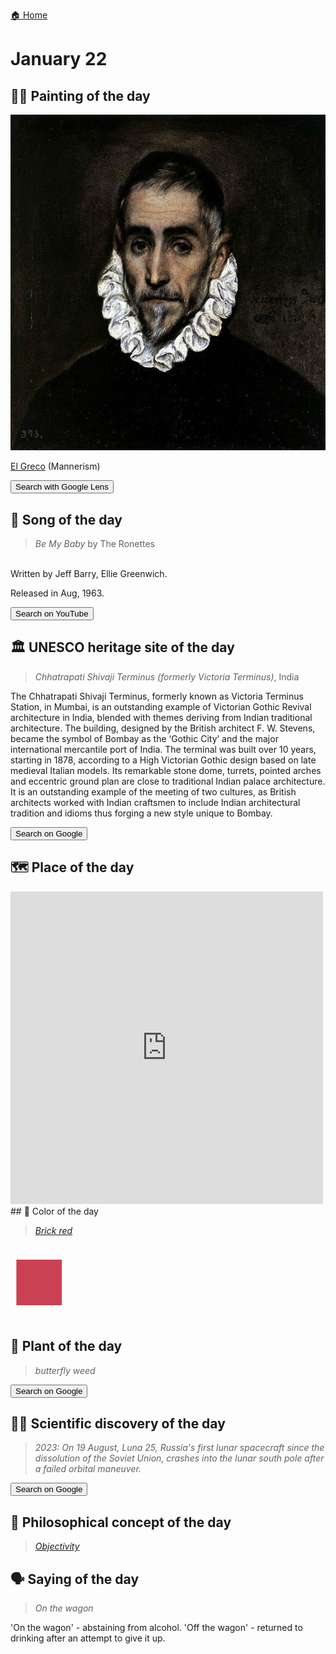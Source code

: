 
[🏠 Home](../../index.md)

# January 22

## 🧑‍🎨 Painting of the day

<img width="600" src="../img/El_Greco_1.jpg">

[El Greco](http://en.wikipedia.org/wiki/El_Greco) (Mannerism)

<button class="btn btn-success"
onclick=" window.open('https://lens.google.com/uploadbyurl?url=https://iretes.github.io/one-a-day/data/img/El_Greco_1.jpg','_blank')">
Search with Google Lens
</button>

## 🎼 Song of the day

> *Be My Baby*
by The Ronettes

<br />Written by Jeff Barry, Ellie Greenwich.

Released in Aug, 1963.

<button class="btn btn-success"
onclick=" window.open('http://www.youtube.com/search?q=Be My Baby by The Ronettes','_blank')">
Search on YouTube
</button>

## 🏛️ UNESCO heritage site of the day

> *Chhatrapati Shivaji Terminus (formerly Victoria Terminus)*, India

<p>The Chhatrapati Shivaji Terminus, formerly known as Victoria Terminus Station, in Mumbai, is an outstanding example of Victorian Gothic Revival architecture in India, blended with themes deriving from Indian traditional architecture. The building, designed by the British architect F. W. Stevens, became the symbol of Bombay as the ‘Gothic City’ and the major international mercantile port of India. The terminal was built over 10 years, starting in 1878, according to a High Victorian Gothic design based on late medieval Italian models. Its remarkable stone dome, turrets, pointed arches and eccentric ground plan are close to traditional Indian palace architecture. It is an outstanding example of the meeting of two cultures, as British architects worked with Indian craftsmen to include Indian architectural tradition and idioms thus forging a new style unique to Bombay.</p>

<button class="btn btn-success"
onclick=" window.open('http://www.google.com/search?q=Chhatrapati Shivaji Terminus (formerly Victoria Terminus)','_blank')">
Search on Google
</button>

## 🗺️ Place of the day

<iframe
src="https://www.mapcrunch.com"
name="mapcrunch"
width="500"
height="500"
allowTransparency="true"
scrolling="no"
frameborder="0"
>
</iframe>
## 🎨 Color of the day

> *[Brick red](https://en.wikipedia.org/wiki/List_of_Crayola_crayon_colors#Standard_colors)*

<div style="color:#CB4154; font-size: 100px;">&#9632;</div>

## 🌿 Plant of the day

> *butterfly weed*

<button class="btn btn-success"
onclick=" window.open('http://www.google.com/search?q=butterfly weed','_blank')">
Search on Google
</button>

## 🧑‍🔬 Scientific discovery of the day

> *2023: On 19 August, Luna 25, Russia's first lunar spacecraft since the dissolution of the Soviet Union, crashes into the lunar south pole after a failed orbital maneuver.*

<button class="btn btn-success"
onclick=" window.open('http://www.google.com/search?q=2023: On 19 August, Luna 25, Russia s first lunar spacecraft since the dissolution of the Soviet Union, crashes into the lunar south pole after a failed orbital maneuver.','_blank')"> 
Search on Google
</button>

## 💭 Philosophical concept of the day

> *[Objectivity](https://en.wikipedia.org/wiki/Objectivity_(philosophy))*

## 🗣️ Saying of the day

> *On the wagon*

'On the wagon' - abstaining from alcohol. 'Off the wagon' - returned to drinking after an attempt to give it up. 
